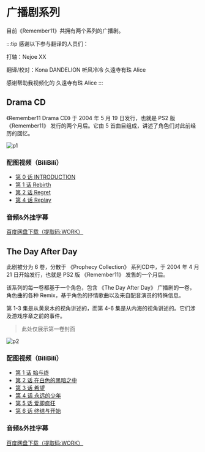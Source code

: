 # 广播剧系列

目前《Remember11》共拥有两个系列的广播剧。

:::tip
感谢以下参与翻译的人员们：

打轴：Nejoe XX

翻译/校对：Kona DANDELION 听风冷冷 久遠寺有珠 Alice

感谢帮助我视频化的 久遠寺有珠 Alice
:::

## Drama CD

《Remember11 Drama CD》 于 2004 年 5 月 19 日发行，也就是 PS2 版 《Remember11》 发行的两个月后。它由 5 首曲目组成，讲述了角色们对此前经历的回忆。

![p1](/images/drama_cd_cover.webp)

### 配图视频（BiliBili）

- [第 0 话 INTRODUCTION](https://www.bilibili.com/video/BV19R4y197DH/)
- [第 1 话 Rebirth](https://www.bilibili.com/video/BV1gR4y1R7gg/)
- [第 2 话 Regret](https://www.bilibili.com/video/BV1T14y177eH/)
- [第 4 话 Replay](https://www.bilibili.com/video/BV1LT411N7Wm/)

### 音频&外挂字幕

[百度网盘下载（提取码:WORK）](https://pan.baidu.com/s/1jiK2DcfjBqKzl_iT82fi-g)

## The Day After Day

此剧被分为 6 卷，分散于 《Prophecy Collection》 系列CD中，于 2004 年 4 月 21 日开始发行，也就是 PS2 版 《Remember11》 发售的一个月后。

该系列的每一卷都基于一个角色，包含 《The Day After Day》 广播剧的一卷，角色曲的各种 Remix，基于角色的抒情歌曲以及来自配音演员的特殊信息。

第 1-3 集是从黄泉木的视角讲述的，而第 4-6 集是从内海的视角讲述的。它们涉及游戏序章之前的事件。

> 此处仅展示第一卷封面

![p2](/images/coverKokoro.webp)

### 配图视频（BiliBili）

- [第 1 话 始与终](https://www.bilibili.com/video/BV1sg411h7gZ/)
- [第 2 话 在白色的黑暗之中](https://www.bilibili.com/video/BV1WV4y1L7Nz/)
- [第 3 话 希望](https://www.bilibili.com/video/BV1Ae4y1S7ag/)
- [第 4 话 永远的少年](https://www.bilibili.com/video/BV1kB4y1j7Xu/)
- [第 5 话 爱即疯狂](https://www.bilibili.com/video/BV1jg411h7fV/)
- [第 6 话 终结与开始](https://www.bilibili.com/video/BV16D4y1k7PP/)

### 音频&外挂字幕

[百度网盘下载（提取码:WORK）](https://pan.baidu.com/s/1dOBBKpdynMYtrQNrkbFGWA)
